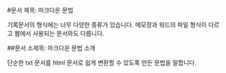 #문서 제목: 마크다운 문법

기록문서의 형식에는 너무 다양한 종류가 있습니다.
메모장과 워드의 파일 형식이 다르고 웹에서 사용되는 문서와도 다릅니다. 

##문서 소제목: 마크다운 문법 소개

단순한 txt 문서를 html 문서로 쉽게 변환할 수 있도록 만든 문법을 말합니다.

